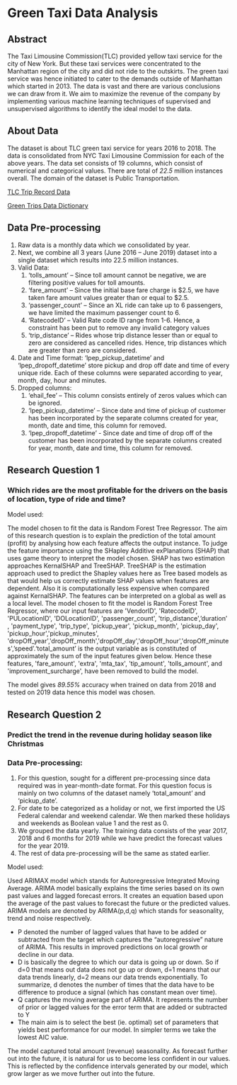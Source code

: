 # Green Taxi Data Analysis
## Abstract 
The Taxi Limousine Commission(TLC) provided yellow taxi service for the city of New York. But these taxi services were concentrated to the Manhattan region of the city and did not ride to the outskirts. The green taxi service was hence initiated to cater to the demands outside of Manhattan which started in 2013. The data is vast and there are various conclusions we can draw from it. We aim to maximize the revenue of the company by implementing various machine learning techniques of supervised and unsupervised algorithms to identify the ideal model to the data.

##  About Data
The dataset is about TLC green taxi service for years 2016 to 2018. The data is consolidated from NYC Taxi Limousine Commission for each of the above years. The data set consists of 19 columns, which consist of numerical and categorical values. There are total of *22.5* million instances overall. The domain of the dataset is Public Transportation.

[TLC Trip Record Data](https://www1.nyc.gov/site/tlc/about/tlc-trip-record-data.page)

[Green Trips Data Dictionary](https://www1.nyc.gov/assets/tlc/downloads/pdf/data_dictionary_trip_records_green.pdf)

## Data Pre-processing

1. Raw data is a monthly data which we consolidated by year.
2. Next, we combine all 3 years (June 2016 – June 2019) dataset into a single dataset which results into 22.5 million instances.
3. Valid Data:
    1. ‘tolls_amount’ – Since toll amount cannot be negative, we are filtering positive values for toll amounts.
    2. ‘fare_amount’ – Since the initial base fare charge is $2.5, we have taken fare amount values greater than or equal to $2.5.
    3. ‘passenger_count’ – Since an XL ride can take up to 6 passengers, we have limited the maximum passenger count to 6.
    4. ‘RatecodeID’ – Valid Rate code ID range from 1-6. Hence, a constraint has been put to remove any invalid category values
    5. ‘trip_distance’ – Rides whose trip distance lesser than or equal to zero are considered as cancelled rides. Hence, trip distances                            which are greater than zero are considered.
4. Date and Time format: ‘lpep_pickup_datetime’ and ‘lpep_dropoff_datetime’ store pickup and drop off date and time of every unique ride. Each of these columns were separated according to year, month, day, hour and minutes.
5. Dropped columns:
    1. ‘ehail_fee’ – This column consists entirely of zeros values which can be ignored.
    2. ‘lpep_pickup_datetime’ – Since date and time of pickup of customer has been incorporated by the separate columns created for                                      year, month, date and time, this column for removed.
    3. ‘lpep_dropoff_datetime’ - Since date and time of drop off of the customer has been incorporated by the separate columns                                            created for year, month, date and time, this column for removed.
    
    
## Research Question 1 

###  Which rides are the most profitable for the drivers on the basis of location, type of ride and time?

Model used: 

The model chosen to fit the data is Random Forest Tree Regressor. The aim of this research question is to explain the prediction of the total amount (profit) by analysing how each feature affects the output instance. To judge the feature importance using the SHapley Additive exPlanations (SHAP) that uses game theory to interpret the model chosen. SHAP has two estimation approaches KernalSHAP and TreeSHAP. TreeSHAP is the estimation approach used to predict the Shapley values here as Tree based models as that would help us correctly estimate SHAP values when features are dependent. Also it is computationally less expensive when compared against KernalSHAP. The features can be interpreted on a global as well as a local level. The model chosen to fit the model is Random Forest Tree Regressor, where our input features are 'VendorID', 'RatecodeID', 'PULocationID', 'DOLocationID', 'passenger_count', 'trip_distance',’duration’ , 'payment_type', 'trip_type', 'pickup_year', 'pickup_month', 'pickup_day', 'pickup_hour','pickup_minutes', 'dropOff_year','dropOff_month','dropOff_day','dropOff_hour','dropOff_minutes',’speed’.‘total_amount’ is the output variable as is constituted of approximately the sum of the input features given below. Hence these features, 'fare_amount', 'extra', 'mta_tax', 'tip_amount', 'tolls_amount', and 'improvement_surcharge', have been removed to build the model.

The model gives *89.55%* accuracy when trained on data from 2018 and tested on 2019 data hence this model was chosen.
    
    
    
## Research Question 2
 
###  Predict the trend in the revenue during holiday season like Christmas

### Data Pre-processing:
1. For this question, sought for a different pre-processing since data required was in year-month-date format. For this question focus is mainly on two columns of the dataset namely ‘total_amount’ and ‘pickup_date’.
2. For date to be categorized as a holiday or not, we first imported the US Federal calendar and weekend calendar. We then marked these holidays and weekends as Boolean value 1 and the rest as 0.
3. We grouped the data yearly. The training data consists of the year 2017, 2018 and 6 months for 2019 while we have predict the forecast values for the year 2019.
4. The rest of data pre-processing will be the same as stated earlier.


Model used:

Used ARIMAX model which stands for Autoregressive Integrated Moving Average. ARIMA model basically explains the time series based on its own past values and lagged forecast errors. It creates an equation based upon the average of the past values to forecast the future or the predicted values. ARIMA models are denoted by ARIMA(p,d,q) which stands for seasonality, trend and noise respectively.
+ P denoted the number of lagged values that have to be added or subtracted from the target which captures the “autoregressive” nature    of ARIMA. This results in improved predictions on local growth or decline in our data.
+ D is basically the degree to which our data is going up or down. So if d=0 that means out data does not go up or down, d=1 means that our data trends linearly, d=2 means our data trends exponentially. To summarize, d denotes the number of times that the data have to be difference to produce a signal (which has constant mean over time).
+ Q captures the moving average part of ARIMA. It represents the number of prior or lagged values for the error term that are added or subtracted to Y
+ The main aim is to select the best (ie. optimal) set of parameters that yields best performance for our model. In simpler terms we take the lowest AIC value.

The model captured total amount (revenue) seasonality. As forecast further out into the future, it is natural for us to become less confident in our values. This is reflected by the confidence intervals generated by our model, which grow larger as we move further out into the future.
 
